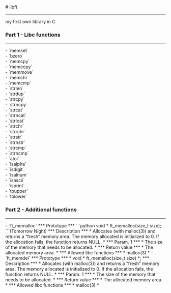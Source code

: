 <link rel="stylesheet" href="//cdnjs.cloudflare.com/ajax/libs/highlight.js/9.11.0/styles/default.min.css">
<script src="//cdnjs.cloudflare.com/ajax/libs/highlight.js/9.11.0/highlight.min.js"></script>
# libft
<hr>
my first own library in C

### Part 1 - Libc functions
<hr>
  - `memset`<br />
  - `bzero`<br />
  - `memcpy`<br />
  - `memccpy`<br />
  - `memmove`<br />
  - `memchr`<br />
  - `memcmp`<br />
  - `strlen`<br />
  - `strdup`<br />
  - `strcpy`<br />
  - `strncpy`<br />
  - `strcat`<br />
  - `strncat`<br />
  - `strlcat`<br />
  - `strchr`<br />
  - `strrchr`<br />
  - `strstr`<br />
  - `strnstr`<br />
  - `strcmp`<br />
  - `strncmp`<br />
  - `atoi`<br />
  - `isalpha`<br />
  - `isdigit`<br />
  - `isalnum`<br />
  - `isascii`<br />
  - `isprint`<br />
  - `toupper`<br />
  - `tolower`<br />

### Part 2 - Additional functions
<hr>
  - `ft_memalloc`
    *** Prototype ***
    ```python
        void * ft_memalloc(size_t size);
    ```(Tomorrow Night)
    *** Description *** * Allocates (with malloc(3)) and returns a “fresh” memory area.
    The memory allocated is initialized to 0. If the allocation  fails, the function returns NULL. *
    *** Param. 1  *** * The size of the memory that needs to be allocated. *
    *** Return value *** * The allocated memory area. *
    *** Allowed libc functions *** * malloc(3) *
  - `ft_memdel`
    *** Prototype *** * void * ft_memalloc(size_t size) *;
    *** Description *** * Allocates (with malloc(3)) and returns a “fresh” memory area.
    The memory allocated is initialized to 0. If the allocation  fails, the function returns NULL. *
    *** Param. 1  *** * The size of the memory that needs to be allocated. *
    *** Return value *** * The allocated memory area. *
    *** Allowed libc functions *** * malloc(3) *
    
  
  
